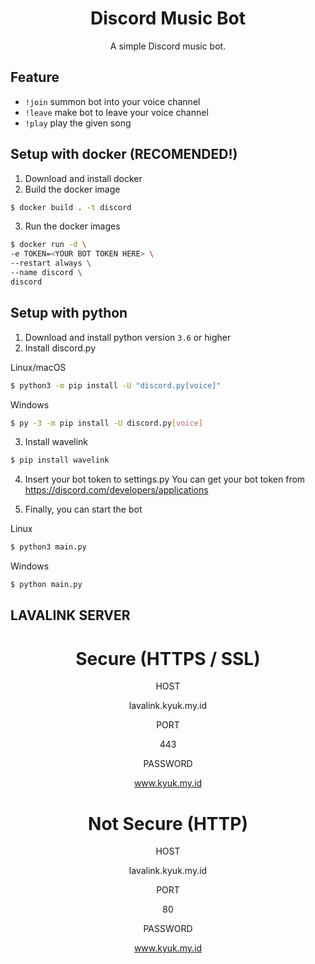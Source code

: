 <h1 align="center">Discord Music Bot</h1>
<p align="center">A simple Discord music bot.</p>

## Feature
- `!join` summon bot into your voice channel
- `!leave` make bot to leave your voice channel
- `!play` play the given song

## Setup with docker (RECOMENDED!)
1. Download and install docker
2. Build the docker image
```sh
$ docker build . -t discord
```
3. Run the docker images
```sh
$ docker run -d \
-e TOKEN=<YOUR BOT TOKEN HERE> \
--restart always \
--name discord \
discord
```

## Setup with python
1. Download and install python version `3.6` or higher
2. Install discord.py


Linux/macOS
```sh
$ python3 -m pip install -U "discord.py[voice]"
```
Windows
```sh
$ py -3 -m pip install -U discord.py[voice]
```

3. Install wavelink

```sh
$ pip install wavelink
```
4. Insert your bot token to settings.py
You can get your bot token from https://discord.com/developers/applications

5. Finally, you can start the bot

Linux
```sh
$ python3 main.py
```
Windows
```sh
$ python main.py
```
## LAVALINK SERVER
<div align="center">
 <h1>Secure (HTTPS / SSL)</h1>

HOST
      
lavalink.kyuk.my.id

PORT
      
443

PASSWORD
    
www.kyuk.my.id


 <h1>Not Secure (HTTP)</h1>

HOST

lavalink.kyuk.my.id

PORT

80

PASSWORD

www.kyuk.my.id
</div>

